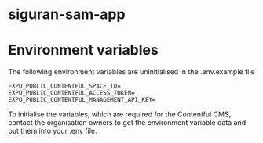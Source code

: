 # siguran-sam-app

# Environment variables
The following environment variables are uninitialised in the .env.example file

    EXPO_PUBLIC_CONTENTFUL_SPACE_ID=
    EXPO_PUBLIC_CONTENTFUL_ACCESS_TOKEN=
    EXPO_PUBLIC_CONTENTFUL_MANAGEMENT_API_KEY=

To initialise the variables, which are required for the Contentful CMS, contact the organisation owners to get the environment variable data and put them into your .env file.